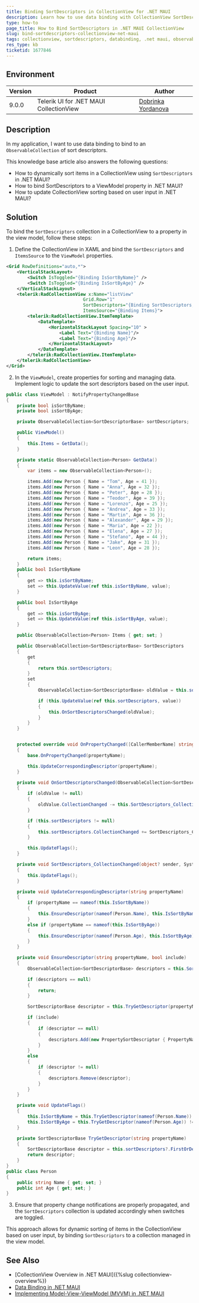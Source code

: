 ```yaml
---
title: Binding SortDescriptors in CollectionView for .NET MAUI
description: Learn how to use data binding with CollectionView SortDescriptors in .NET MAUI applications.
type: how-to
page_title: How to Bind SortDescriptors in .NET MAUI CollectionView
slug: bind-sortdescriptors-collectionview-net-maui
tags: collectionview, sortdescriptors, databinding, .net maui, observablecollection
res_type: kb
ticketid: 1677846
---
```


## Environment

| Version | Product | Author | 
| --- | --- | ---- | 
| 9.0.0 | Telerik UI for .NET MAUI CollectionView | [Dobrinka Yordanova](https://www.telerik.com/blogs/author/dobrinka-yordanova) | 

## Description

In my application, I want to use data binding to bind to an `ObservableCollection` of sort descriptors.

This knowledge base article also answers the following questions:
- How to dynamically sort items in a CollectionView using `SortDescriptors` in .NET MAUI?
- How to bind SortDescriptors to a ViewModel property in .NET MAUI?
- How to update CollectionView sorting based on user input in .NET MAUI?

## Solution

To bind the `SortDescriptors` collection in a CollectionView to a property in the view model, follow these steps:

1. Define the CollectionView in XAML and bind the `SortDescriptors` and `ItemsSource` to the `ViewModel` properties.

```xml
<Grid RowDefinitions="auto,*">
    <VerticalStackLayout>
        <Switch IsToggled="{Binding IsSortByName}" />
        <Switch IsToggled="{Binding IsSortByAge}" />
    </VerticalStackLayout>
    <telerik:RadCollectionView x:Name="listView"
                             Grid.Row="1"
                             SortDescriptors="{Binding SortDescriptors, Mode=OneWayToSource}"
                             ItemsSource="{Binding Items}">
        <telerik:RadCollectionView.ItemTemplate>
            <DataTemplate>
                <HorizontalStackLayout Spacing="10" >
                    <Label Text="{Binding Name}"/>
                    <Label Text="{Binding Age}"/>
                </HorizontalStackLayout>
            </DataTemplate>
        </telerik:RadCollectionView.ItemTemplate>
    </telerik:RadCollectionView>
</Grid>
```

2. In the `ViewModel`, create properties for sorting and managing data. Implement logic to update the sort descriptors based on the user input.

```csharp
public class ViewModel : NotifyPropertyChangedBase
{
	private bool isSortByName;
	private bool isSortByAge;

	private ObservableCollection<SortDescriptorBase> sortDescriptors;

	public ViewModel()
	{
		this.Items = GetData();
	}

	private static ObservableCollection<Person> GetData()
	{
		var items = new ObservableCollection<Person>();

		items.Add(new Person { Name = "Tom", Age = 41 });
		items.Add(new Person { Name = "Anna", Age = 32 });
		items.Add(new Person { Name = "Peter", Age = 28 });
		items.Add(new Person { Name = "Teodor", Age = 39 });
		items.Add(new Person { Name = "Lorenzo", Age = 25 });
		items.Add(new Person { Name = "Andrea", Age = 33 });
		items.Add(new Person { Name = "Martin", Age = 36 });
		items.Add(new Person { Name = "Alexander", Age = 29 });
		items.Add(new Person { Name = "Maria", Age = 22 });
		items.Add(new Person { Name = "Elena", Age = 27 });
		items.Add(new Person { Name = "Stefano", Age = 44 });
		items.Add(new Person { Name = "Jake", Age = 31 });
		items.Add(new Person { Name = "Leon", Age = 28 });

		return items;
	}
	public bool IsSortByName
	{
		get => this.isSortByName;
		set => this.UpdateValue(ref this.isSortByName, value);
	}

	public bool IsSortByAge
	{
		get => this.isSortByAge;
		set => this.UpdateValue(ref this.isSortByAge, value);
	}

	public ObservableCollection<Person> Items { get; set; }

	public ObservableCollection<SortDescriptorBase> SortDescriptors
	{
		get
		{
			return this.sortDescriptors;
		}
		set
		{
			ObservableCollection<SortDescriptorBase> oldValue = this.sortDescriptors;

			if (this.UpdateValue(ref this.sortDescriptors, value))
			{
				this.OnSortDescriptorsChanged(oldValue);
			}
		}
	}


	protected override void OnPropertyChanged([CallerMemberName] string propertyName = null)
	{
		base.OnPropertyChanged(propertyName);

		this.UpdateCorrespondingDescriptor(propertyName);
	}

	private void OnSortDescriptorsChanged(ObservableCollection<SortDescriptorBase> oldValue)
	{
		if (oldValue != null)
		{
			oldValue.CollectionChanged -= this.SortDescriptors_CollectionChanged;
		}

		if (this.sortDescriptors != null)
		{
			this.sortDescriptors.CollectionChanged += SortDescriptors_CollectionChanged;
		}

		this.UpdateFlags();
	}

	private void SortDescriptors_CollectionChanged(object? sender, System.Collections.Specialized.NotifyCollectionChangedEventArgs e)
	{
		this.UpdateFlags();
	}

	private void UpdateCorrespondingDescriptor(string propertyName)
	{
		if (propertyName == nameof(this.IsSortByName))
		{
			this.EnsureDescriptor(nameof(Person.Name), this.IsSortByName);
		}
		else if (propertyName == nameof(this.IsSortByAge))
		{
			this.EnsureDescriptor(nameof(Person.Age), this.IsSortByAge);
		}
	}

	private void EnsureDescriptor(string propertyName, bool include)
	{
		ObservableCollection<SortDescriptorBase> descriptors = this.SortDescriptors;

		if (descriptors == null)
		{
			return;
		}

		SortDescriptorBase descriptor = this.TryGetDescriptor(propertyName);

		if (include)
		{
			if (descriptor == null)
			{
				descriptors.Add(new PropertySortDescriptor { PropertyName = propertyName });
			}
		}
		else
		{
			if (descriptor != null)
			{
				descriptors.Remove(descriptor);
			}
		}
	}

	private void UpdateFlags()
	{
		this.IsSortByName = this.TryGetDescriptor(nameof(Person.Name)) != null;
		this.IsSortByAge = this.TryGetDescriptor(nameof(Person.Age)) != null;
	}

	private SortDescriptorBase TryGetDescriptor(string propertyName)
	{
		SortDescriptorBase descriptor = this.sortDescriptors?.FirstOrDefault(d => (d as PropertySortDescriptor)?.PropertyName == propertyName);
		return descriptor;
	}
}
public class Person
{
	public string Name { get; set; }
	public int Age { get; set; }
}

```

3. Ensure that property change notifications are properly propagated, and the `SortDescriptors` collection is updated accordingly when switches are toggled.

This approach allows for dynamic sorting of items in the CollectionView based on user input, by binding `SortDescriptors` to a collection managed in the view model.

## See Also

- [CollectionView Overview in .NET MAUI]({%slug collectionview-overview%})
- [Data Binding in .NET MAUI](https://learn.microsoft.com/en-us/dotnet/maui/xaml/fundamentals/mvvm?view=net-maui-9.0)
- [Implementing Model-View-ViewModel (MVVM) in .NET MAUI](https://learn.microsoft.com/en-us/dotnet/architecture/maui/mvvm)
